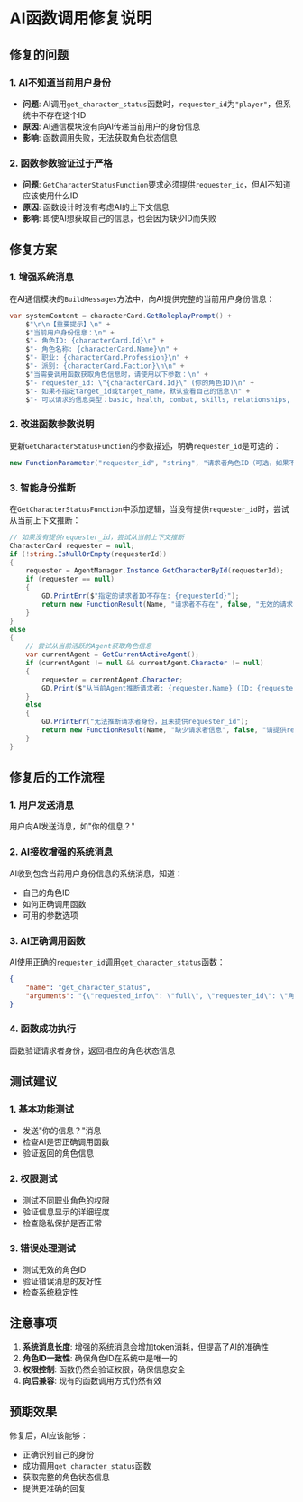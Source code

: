 # AI函数调用修复说明

## 修复的问题

### 1. AI不知道当前用户身份
- **问题**: AI调用`get_character_status`函数时，`requester_id`为`"player"`，但系统中不存在这个ID
- **原因**: AI通信模块没有向AI传递当前用户的身份信息
- **影响**: 函数调用失败，无法获取角色状态信息

### 2. 函数参数验证过于严格
- **问题**: `GetCharacterStatusFunction`要求必须提供`requester_id`，但AI不知道应该使用什么ID
- **原因**: 函数设计时没有考虑AI的上下文信息
- **影响**: 即使AI想获取自己的信息，也会因为缺少ID而失败

## 修复方案

### 1. 增强系统消息
在AI通信模块的`BuildMessages`方法中，向AI提供完整的当前用户身份信息：

```csharp
var systemContent = characterCard.GetRoleplayPrompt() + 
    $"\n\n【重要提示】\n" +
    $"当前用户身份信息：\n" +
    $"- 角色ID: {characterCard.Id}\n" +
    $"- 角色名称: {characterCard.Name}\n" +
    $"- 职业: {characterCard.Profession}\n" +
    $"- 派别: {characterCard.Faction}\n\n" +
    $"当需要调用函数获取角色信息时，请使用以下参数：\n" +
    $"- requester_id: \"{characterCard.Id}\" (你的角色ID)\n" +
    $"- 如果不指定target_id或target_name，默认查看自己的信息\n" +
    $"- 可以请求的信息类型：basic, health, combat, skills, relationships, full";
```

### 2. 改进函数参数说明
更新`GetCharacterStatusFunction`的参数描述，明确`requester_id`是可选的：

```csharp
new FunctionParameter("requester_id", "string", "请求者角色ID（可选，如果不提供会从当前Agent推断）")
```

### 3. 智能身份推断
在`GetCharacterStatusFunction`中添加逻辑，当没有提供`requester_id`时，尝试从当前上下文推断：

```csharp
// 如果没有提供requester_id，尝试从当前上下文推断
CharacterCard requester = null;
if (!string.IsNullOrEmpty(requesterId))
{
    requester = AgentManager.Instance.GetCharacterById(requesterId);
    if (requester == null)
    {
        GD.PrintErr($"指定的请求者ID不存在: {requesterId}");
        return new FunctionResult(Name, "请求者不存在", false, "无效的请求者ID");
    }
}
else
{
    // 尝试从当前活跃的Agent获取角色信息
    var currentAgent = GetCurrentActiveAgent();
    if (currentAgent != null && currentAgent.Character != null)
    {
        requester = currentAgent.Character;
        GD.Print($"从当前Agent推断请求者: {requester.Name} (ID: {requester.Id})");
    }
    else
    {
        GD.PrintErr("无法推断请求者身份，且未提供requester_id");
        return new FunctionResult(Name, "缺少请求者信息", false, "请提供requester_id或确保有活跃的Agent");
    }
}
```

## 修复后的工作流程

### 1. 用户发送消息
用户向AI发送消息，如"你的信息？"

### 2. AI接收增强的系统消息
AI收到包含当前用户身份信息的系统消息，知道：
- 自己的角色ID
- 如何正确调用函数
- 可用的参数选项

### 3. AI正确调用函数
AI使用正确的`requester_id`调用`get_character_status`函数：
```json
{
    "name": "get_character_status",
    "arguments": "{\"requested_info\": \"full\", \"requester_id\": \"角色实际ID\"}"
}
```

### 4. 函数成功执行
函数验证请求者身份，返回相应的角色状态信息

## 测试建议

### 1. 基本功能测试
- 发送"你的信息？"消息
- 检查AI是否正确调用函数
- 验证返回的角色信息

### 2. 权限测试
- 测试不同职业角色的权限
- 验证信息显示的详细程度
- 检查隐私保护是否正常

### 3. 错误处理测试
- 测试无效的角色ID
- 验证错误消息的友好性
- 检查系统稳定性

## 注意事项

1. **系统消息长度**: 增强的系统消息会增加token消耗，但提高了AI的准确性
2. **角色ID一致性**: 确保角色ID在系统中是唯一的
3. **权限控制**: 函数仍然会验证权限，确保信息安全
4. **向后兼容**: 现有的函数调用方式仍然有效

## 预期效果

修复后，AI应该能够：
- 正确识别自己的身份
- 成功调用`get_character_status`函数
- 获取完整的角色状态信息
- 提供更准确的回复

